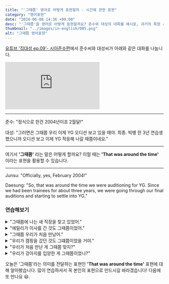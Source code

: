 ```yaml
---
title: "'그때쯤' 영어로 어떻게 표현할까 - 시간에 관한 표현"
category: "영어표현"
date: "2024-06-08 14:36 +09:00"
desc: "'그때쯤'을 영어로 어떻게 표현할까요? 준수와 대성의 대화를 예시로, 과거의 특정 시점을 언급하는 상황을 자연스럽게 영어로 말하는 법을 알아봅시다. 일상 대화에서 유용하게 쓸 수 있는 영어 표현을 배워보세요."
thumbnail: "../images/in-english/005.png"
alt: "그때쯤 영어표현"
---
```


[유튜브 '집대성 ep.09'- 시아준수편](https://www.youtube.com/watch?v=wfPsPsSVQoU&t=639s)에서 준수씨와 대성씨가 아래와 같은 대화를 나눕니다.

<iframe class="youtube" src="https://www.youtube.com/embed/wfPsPsSVQoU?si=tlNSUgvRt4yrK6Cy&amp;start=639" title="YouTube video player" frameborder="0" allow="accelerometer; autoplay; clipboard-write; encrypted-media; gyroscope; picture-in-picture; web-share" referrerpolicy="strict-origin-when-cross-origin" allowfullscreen></iframe>

---

준수: "정식으로 한건 2004년이죠 2월달!"

대성: "그러면은 그때쯤 우리 이제 YG 오디션 보고 있을 때야. 최종. 빅뱅 한 3년 연습생 했으니까 오디션 보고 이제 YG 적응해 나갈 때쯤이네요."

---

여기서 **'그때쯤'** 라는 말은 어떻게 할까요? 이럴 때는 **'That was around the time'** 이라는 표현을 활용할 수 있습니다.

---

Junsu: "Officially, yes, February 2004!"

Daesung: "So, that was around the time we were auditioning for YG. Since we had been trainees for about three years, we were going through our final auditions and starting to settle into YG."

### 연습해보기

<details>
<summary>"그때쯤에 나는 새 직장을 찾고 있었어."</summary>
<span>"That was around the time I was looking for a new job."</span>
</details>

<details>
<summary>"에밀리가 이사를 간 것도 그때쯤이었어."</summary>
<span>"That was around the time Emily moved to a new place."</span>
</details>

<details>
<summary>"그때쯤 우리가 처음 만났어."</summary>
<span>"That was around the time we first met."</span>
</details>

<details>
<summary>"우리가 캠핑을 갔던 것도 그떄쯤이었을 거야."</summary>
<span>"That must have been around the time we went camping."</span>
</details>

<details>
<summary>"우리가 처음 만난 게 그때쯤 맞지?"</summary>
<span>"Wasn't that around the time we first met?"</span>
</details>

<details>
<summary>"우리가 강아지를 입양한 게 그때쯤이었나?"</summary>
<span>"Was that around the time we adopted our puppy?"</span>
</details>

오늘은 '그때쯤'라는 의미를 전달하는 표현인 **'That was around the time'** 표현에 대해 알아봤습니다. 많이 연습하셔서 꼭 본인의 표현으로 만드시길 바라겠습니다! 다음에 또 만나요 😃.
